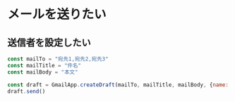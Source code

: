 # メールを送りたい





## 送信者を設定したい

```js
const mailTo = "宛先1,宛先2,宛先3"
const mailTitle = "件名"
const mailBody = "本文"

const draft = GmailApp.createDraft(mailTo, mailTitle, mailBody, {name: "名前"});
draft.send()
```
